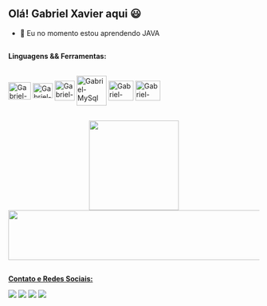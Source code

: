 ## Olá! Gabriel Xavier aqui 😃
- 🌱 Eu no momento estou aprendendo JAVA 
##
**Linguagens && Ferramentas:** 
</div>
  <div style="display: inline_block"><br>
  <img align="center" alt="Gabriel-Java" height="35" width=45" src="https://cdn.jsdelivr.net/gh/devicons/devicon/icons/java/java-original.svg">
  <img align="center" alt="Gabriel-Spring" height="30" width="40" src="https://cdn.jsdelivr.net/gh/devicons/devicon/icons/spring/spring-original.svg">
  <img align="center" alt="Gabriel-Docker" height="40" width="40" src="https://cdn.jsdelivr.net/gh/devicons/devicon/icons/docker/docker-original-wordmark.svg">
  <img align="center" alt="Gabriel-MySql" height="60" width="60" src="https://cdn.jsdelivr.net/gh/devicons/devicon/icons/mysql/mysql-original-wordmark.svg">
  <img align="center" alt="Gabriel-Spring" height="40" width="50" src="https://cdn.jsdelivr.net/gh/devicons/devicon/icons/postgresql/postgresql-original-wordmark.svg">
  <img align="center" alt="Gabriel-Spring" height="40" width="50" src="https://cdn.jsdelivr.net/gh/devicons/devicon/icons/mongodb/mongodb-original-wordmark.svg">
</div>

##

<div align="center">
  <a href="https://github.com/gabrielgrx">
  <img height="180em" src="https://github-readme-stats-git-masterrstaa-rickstaa.vercel.app/api?username=gabrielgrx&show_icons=true&theme=dark&include_all_commits=true&count_private=true"/>
  <img height="100em" width="600" src="https://github-readme-stats-git-masterrstaa-rickstaa.vercel.app/api/top-langs/?username=gabrielgrx&layout=compact&langs_count=7&theme=dark"/>
</div>
  
##
**Contato e Redes Sociais:** 
<div> 
  <a href = "mailto:gabrielgrx@gmail.com"><img src="https://img.shields.io/badge/-Gmail-%23333?style=for-the-badge&logo=gmail&logoColor=white" target="_blank"></a>
  <a href="https://api.whatsapp.com/send?phone=5543996800754" target="_blank"><img src="https://img.shields.io/badge/WhatsApp-25D366?style=for-the-badge&logo=whatsapp&logoColor=white" target="_blank"></a>
  <a href="https://www.linkedin.com/in/gabrielgrx" target="_blank"><img src="https://img.shields.io/badge/-LinkedIn-%230077B5?style=for-the-badge&logo=linkedin&logoColor=white" target="_blank"></a> 
  <a href="https://instagram.com/gabriel.grx" target="_blank"><img src="https://img.shields.io/badge/-Instagram-%23E4405F?style=for-the-badge&logo=instagram&logoColor=white" target="_blank"></a>
</div>
